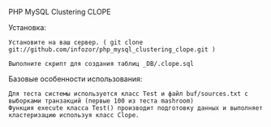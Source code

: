 
PHP MySQL Clustering CLOPE

Установка:

    Установите на ваш сервер. ( git clone git://github.com/infozor/php_mysql_clustering_clope.git )

    Выполните скрипт для создания таблиц _DB/.clope.sql

Базовые особенности использования:

    Для теста системы используется класс Test и файл buf/sources.txt с выборками транзакций (первые 100 из теста mashroom)
    Функция execute класса Test() производит подготовку данных и выполняет кластеризацию используя класс Clope.
    
